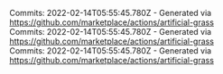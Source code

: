Commits: 2022-02-14T05:55:45.780Z - Generated via https://github.com/marketplace/actions/artificial-grass
<br>
Commits: 2022-02-14T05:55:45.780Z - Generated via https://github.com/marketplace/actions/artificial-grass
<br>
Commits: 2022-02-14T05:55:45.780Z - Generated via https://github.com/marketplace/actions/artificial-grass
<br>
